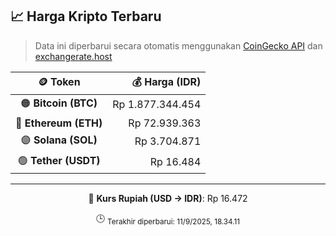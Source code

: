 

<!-- HARGA_KRIPTO -->
## 📈 Harga Kripto Terbaru

> Data ini diperbarui secara otomatis menggunakan [CoinGecko API](https://www.coingecko.com/) dan [exchangerate.host](https://exchangerate.host/)

<div align="center">

| 🪙 Token | 💰 Harga (IDR) |
|:------:|---------------:|
| 🟠 **Bitcoin (BTC)**   | Rp 1.877.344.454 |
| 🔵 **Ethereum (ETH)**  | Rp 72.939.363 |
| 🟣 **Solana (SOL)**    | Rp 3.704.871 |
| 🟢 **Tether (USDT)**   | Rp 16.484 |

---

💱 **Kurs Rupiah (USD → IDR)**: Rp 16.472

🕒 <sub>Terakhir diperbarui: 11/9/2025, 18.34.11</sub>

</div>
<!-- /HARGA_KRIPTO -->